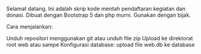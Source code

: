 Selamat datang.
Ini adalah skrip kode mentah pendaftaran kegiatan dan donasi. Dibuat dengan Bootstrap 5 dan php murni. 
Gunakan dengan bijak. 

Cara menjalankan:

Unduh repositori menggunakan git atau unduh file zip
Upload ke direktorat root web atau sampe
Konfigurasi database: upload file web.db ke database
